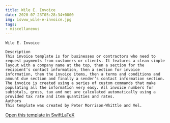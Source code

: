 ```yaml
---
title: Wile E. Invoice
date: 2020-07-23T05:28:34+0000
img: isvww_wile-e-invoice.jpg
tags:
- miscellaneous
---
```

```
Wile E. Invoice

Description
This invoice template is for businesses or contractors who need to request payments from customers or clients. It features a clean simple layout with a company name at the top, then a section for the recipient’s contact information, then a section for invoice information, then the invoice items, then a terms and conditions and amount due section and finally a sender’s contact information section. The invoice is created using a series of custom commands that make populating all the information very easy. All invoice numbers for subtotals, gross, tax and net are calculated automatically using a provided tax rate and item quantities and rates.
Authors
This template was created by Peter Morrison-Whittle and Vel.
```
[Open this template in SwiftLaTeX](https://www.swiftlatex.com/project.html?import=https://swiftlatex.github.io/LaTeXBoilerPlate/zips/dcxyv_wile-e-invoice.zip)
